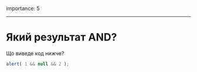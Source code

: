 importance: 5

---

# Який результат AND?

Що виведе код нижче?

```js
alert( 1 && null && 2 );
```

